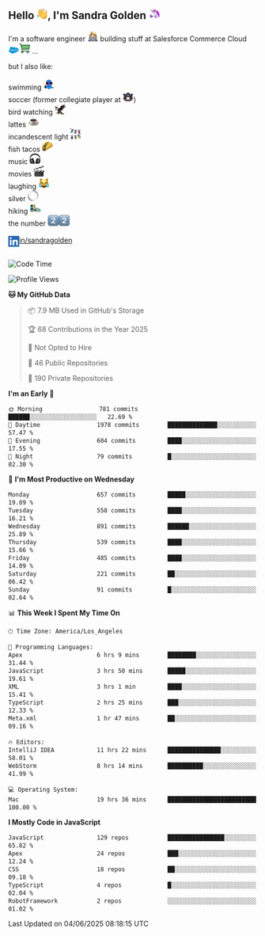 ## Hello <img src="./static/emoji/wave.png" width="22" />, I'm Sandra Golden <img src="./static/emoji/unicorn-face.png" width="22" />

I'm a software engineer <img src="./static/emoji/female-technologist.png" width="22" /> building stuff at Salesforce Commerce Cloud <img src="./static/emoji/salesforce.png" width="22" /><img src="./static/emoji/commerce-cloud.png" width="22" />&nbsp;...

but I also like:<br/><br/>
swimming <img alt="swimming" src="./static/emoji/keep-swimming.png" width="22" /><br/>
soccer  (former collegiate player at <img src="./static/emoji/auburn.png" width="22" />)<br/>
bird watching <img src="./static/emoji/eagle.png" width="22" /><br/>
lattes <img src="./static/emoji/coffee.png" width="22" /><br/>
incandescent light <img src="./static/emoji/lights.png" width="22" /><br/>
fish tacos <img src="./static/emoji/taco.png" width="22" /><br/>
music <img src="./static/emoji/headphones.png" width="22" /><br/>
movies <img src="./static/emoji/movie-clapper.png" width="22" /><br/>
laughing <img src="./static/emoji/joy-cat.png" width="22" /><br/>
silver <img src="./static/emoji/silver-hoop.png" width="22" /><br/>
hiking <img src="./static/emoji/hiker.png" width="22" /><br/>
the number <img src="./static/emoji/two.png" width="22" /><img src="./static/emoji/two.png" width="22" />
<br/><br/>
<img align="left" alt="Sandra Golden | LinkedIn" width="22px" src="./static/emoji/linkedin.png" /> <a href="https://www.linkedin.com/in/sandragolden/">in/sandragolden</a>
<br/><br/>
<!--START_SECTION:waka-->
![Code Time](http://img.shields.io/badge/Code%20Time-990%20hrs%2030%20mins-blue)

![Profile Views](http://img.shields.io/badge/Profile%20Views-0-blue)

**🐱 My GitHub Data** 

> 📦 7.9 MB Used in GitHub's Storage 
 > 
> 🏆 68 Contributions in the Year 2025
 > 
> 🚫 Not Opted to Hire
 > 
> 📜 46 Public Repositories 
 > 
> 🔑 190 Private Repositories 
 > 
**I'm an Early 🐤** 

```text
🌞 Morning                781 commits         ██████░░░░░░░░░░░░░░░░░░░   22.69 % 
🌆 Daytime                1978 commits        ██████████████░░░░░░░░░░░   57.47 % 
🌃 Evening                604 commits         ████░░░░░░░░░░░░░░░░░░░░░   17.55 % 
🌙 Night                  79 commits          █░░░░░░░░░░░░░░░░░░░░░░░░   02.30 % 
```
📅 **I'm Most Productive on Wednesday** 

```text
Monday                   657 commits         █████░░░░░░░░░░░░░░░░░░░░   19.09 % 
Tuesday                  558 commits         ████░░░░░░░░░░░░░░░░░░░░░   16.21 % 
Wednesday                891 commits         ██████░░░░░░░░░░░░░░░░░░░   25.89 % 
Thursday                 539 commits         ████░░░░░░░░░░░░░░░░░░░░░   15.66 % 
Friday                   485 commits         ████░░░░░░░░░░░░░░░░░░░░░   14.09 % 
Saturday                 221 commits         ██░░░░░░░░░░░░░░░░░░░░░░░   06.42 % 
Sunday                   91 commits          █░░░░░░░░░░░░░░░░░░░░░░░░   02.64 % 
```


📊 **This Week I Spent My Time On** 

```text
🕑︎ Time Zone: America/Los_Angeles

💬 Programming Languages: 
Apex                     6 hrs 9 mins        ████████░░░░░░░░░░░░░░░░░   31.44 % 
JavaScript               3 hrs 50 mins       █████░░░░░░░░░░░░░░░░░░░░   19.61 % 
XML                      3 hrs 1 min         ████░░░░░░░░░░░░░░░░░░░░░   15.41 % 
TypeScript               2 hrs 25 mins       ███░░░░░░░░░░░░░░░░░░░░░░   12.33 % 
Meta.xml                 1 hr 47 mins        ██░░░░░░░░░░░░░░░░░░░░░░░   09.16 % 

🔥 Editors: 
IntelliJ IDEA            11 hrs 22 mins      ███████████████░░░░░░░░░░   58.01 % 
WebStorm                 8 hrs 14 mins       ██████████░░░░░░░░░░░░░░░   41.99 % 

💻 Operating System: 
Mac                      19 hrs 36 mins      █████████████████████████   100.00 % 
```

**I Mostly Code in JavaScript** 

```text
JavaScript               129 repos           ████████████████░░░░░░░░░   65.82 % 
Apex                     24 repos            ███░░░░░░░░░░░░░░░░░░░░░░   12.24 % 
CSS                      18 repos            ██░░░░░░░░░░░░░░░░░░░░░░░   09.18 % 
TypeScript               4 repos             █░░░░░░░░░░░░░░░░░░░░░░░░   02.04 % 
RobotFramework           2 repos             ░░░░░░░░░░░░░░░░░░░░░░░░░   01.02 % 
```




 Last Updated on 04/06/2025 08:18:15 UTC
<!--END_SECTION:waka-->
